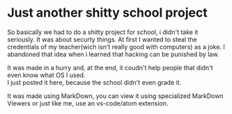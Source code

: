 # Just another shitty school project

So basically we had to do a shitty project for school, i didn't take it seriously. It was about securty things. At first I wanted to steal the credentials of my teacher(wich isn't really good with computers) as a joke. I abandoned that idea when i learned that hacking can be punished by law.

It was made in a hurry and, at the end, it coudn't help people that didn't even know what OS I used. <br>
I just posted it here, because the school didn't even grade it.

It was made using MarkDown, you can view it using specialized MarkDown Viewers or just like me, use an vs-code/atom extension.
